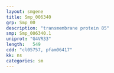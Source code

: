 ```yaml
---
layout: smgene
title: Smp_006340
grp: Smp_00
description: "transmembrane protein 85"
smp: Smp_006340.1
uniprot: "G4VR33"
length:   549
cdd: "cl05757, pfam06417"
kk: ns
categories: sm
---
```

